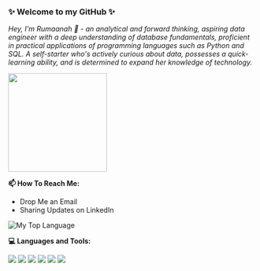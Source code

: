 ### ✨ Welcome to my GitHub ✨

<i>Hey, I'm Rumaanah 👋 - an analytical and forward thinking, aspiring data engineer with a deep understanding of database fundamentals, proficient in practical applications of programming languages such as Python and SQL. A self-starter who's actively curious about data, possesses a quick-learning ability, and is determined to expand her knowledge of technology.</i>

 <img src="https://media2.giphy.com/media/LmNwrBhejkK9EFP504/200.gif" width="200" height="200" />
 
 
 <b> 📫 How To Reach Me: </b>
 - Drop Me an Email
 - Sharing Updates on LinkedIn 


![My Top Language](https://github-readme-stats.vercel.app/api/top-langs/?username=r-ellahi)

<b> 💻 Languages and Tools: </b>

 <img src="https://img.icons8.com/color/48/000000/python--v1.png"/> <img src="https://img.icons8.com/color/48/000000/amazon-web-services.png"/> <img src="https://img.icons8.com/fluency/48/000000/docker.png"/> <img src="https://img.icons8.com/ios-glyphs/48/000000/github.png"/> <img src="https://img.icons8.com/color/48/000000/mysql-logo.png"/> <img src="https://img.icons8.com/color/48/000000/visual-studio-code-2019.png"/>

